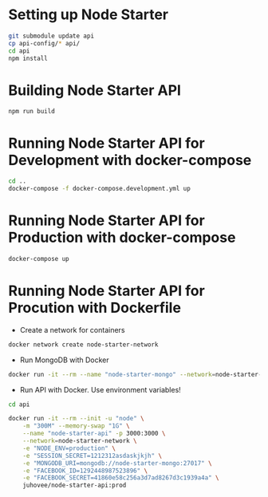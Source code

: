 # Setting up Node Starter

```bash
git submodule update api
cp api-config/* api/
cd api
npm install
```

# Building Node Starter API
```
npm run build
```

# Running Node Starter API for Development with docker-compose
```bash
cd ..
docker-compose -f docker-compose.development.yml up
```

# Running Node Starter API for Production with docker-compose
```bash
docker-compose up
```

# Running Node Starter API for Procution with Dockerfile

* Create a network for containers
```bash
docker network create node-starter-network
```
* Run MongoDB with Docker
```bash
docker run -it --rm --name "node-starter-mongo" --network=node-starter-network mongo
```
* Run API with Docker. Use environment variables!
```bash
cd api

docker run -it --rm --init -u "node" \
    -m "300M" --memory-swap "1G" \
    --name "node-starter-api" -p 3000:3000 \
    --network=node-starter-network \
    -e "NODE_ENV=production" \
    -e "SESSION_SECRET=1212312asdaskjkjh" \
    -e "MONGODB_URI=mongodb://node-starter-mongo:27017" \
    -e "FACEBOOK_ID=1292448987523896" \
    -e "FACEBOOK_SECRET=41860e58c256a3d7ad8267d3c1939a4a" \
    juhovee/node-starter-api:prod
```